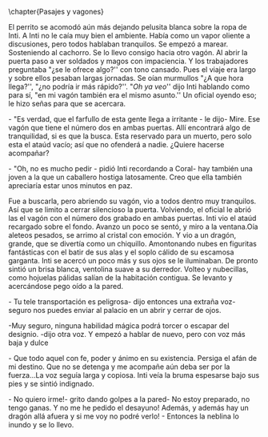 \chapter{Pasajes y vagones}

El perrito se acomodó aún más dejando pelusita blanca sobre la ropa de Inti. A Inti no le caía muy bien el ambiente. Había como un vapor oliente a discusiones, pero todos hablaban tranquilos. Se empezó a marear. Sosteniendo al cachorro. Se lo llevo consigo hacia otro vagón. Al abrir la puerta paso a ver soldados y magos con impaciencia. Y los trabajadores preguntaba "¿se le ofrece algo?'' con tono cansado. Pues el viaje era largo y sobre ellos pesaban largas jornadas. Se oían murmullos "¿A que hora llega?'', "¿no podría ir más rápido?''. "*Oh ya veo*'' dijo Inti hablando como para sí, "en mi vagón también era el mismo asunto.'' Un oficial oyendo eso; le hizo señas para que se acercara.

\- "Es verdad, que el farfullo de esta gente llega a irritante - le dijo- Mire. Ese vagón que tiene el número dos en ambas puertas. Allí encontrará algo de tranquilidad, si es que la busca. Esta reservado para un muerto, pero solo esta el ataúd vacío; así que no ofenderá a nadie. ¿Quiere hacerse acompañar?

\- "Oh, no es mucho pedir - pidió Inti recordando a Coral- hay también una joven a la que un caballero hostiga latosamente. Creo que ella también apreciaría estar unos minutos en paz.

Fue a buscarla, pero abriendo su vagón, vio a todos dentro muy tranquilos. Así que se limito a cerrar silencioso la puerta. Volviendo, el oficial le abrió las el vagón con el número dos grabado en ambas puertas. Inti vio el ataúd recargado sobre el fondo. Avanzo un poco se sentó, y miro a la ventana.Oía aleteos pesados, se arrimo al cristal con emoción. Y vio a un dragón, grande, que se divertía como un chiquillo. Amontonando nubes en figuritas fantásticas con el batir de sus alas y el soplo cálido de su escamosa garganta. Inti se acercó un poco más y sus ojos se le iluminaban. De pronto sintió un brisa blanca, ventolina suave a su derredor. Volteo y nubecillas, como hojuelas pálidas salían de la habitación contigua. Se levanto y acercándose pego oído a la pared.

\- Tu tele transportación es peligrosa- dijo entonces una extraña voz- seguro nos puedes enviar al palacio en un abrir y cerrar de ojos.

\-Muy seguro, ninguna habilidad mágica podrá torcer o escapar del designio. -dijo otra voz. Y empezó a hablar de nuevo, pero con voz más baja y dulce

\- Que todo aquel con fe, poder y ánimo en su existencia. Persiga el afán de mi destino. Que no se detenga y me acompañe aún deba ser por la fuerza...La voz seguía larga y copiosa. Inti veía la bruma espesarse bajo sus pies y se sintió indignado.

\- No quiero irme!- grito dando golpes a la pared- No estoy preparado, no tengo ganas. Y no me he pedido el desayuno! Además, y además hay un dragón allá afuera y si me voy no podré verlo! - Entonces la neblina lo inundo y se lo llevo.